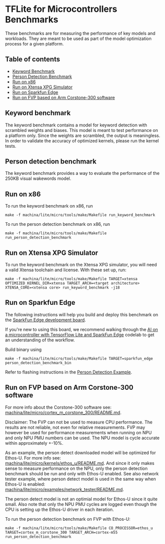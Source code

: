 # TFLite for Microcontrollers Benchmarks

These benchmarks are for measuring the performance of key models and workloads.
They are meant to be used as part of the model optimization process for a given
platform.

## Table of contents

-   [Keyword Benchmark](#keyword-benchmark)
-   [Person Detection Benchmark](#person-detection-benchmark)
-   [Run on x86](#run-on-x86)
-   [Run on Xtensa XPG Simulator](#run-on-xtensa-xpg-simulator)
-   [Run on Sparkfun Edge](#run-on-sparkfun-edge)
-   [Run on FVP based on Arm Corstone-300 software](#run-on-fvp-based-on-arm-corstone-300-software)

## Keyword benchmark

The keyword benchmark contains a model for keyword detection with scrambled
weights and biases.  This model is meant to test performance on a platform only.
Since the weights are scrambled, the output is meaningless. In order to validate
the accuracy of optimized kernels, please run the kernel tests.

## Person detection benchmark

The keyword benchmark provides a way to evaluate the performance of the 250KB
visual wakewords model.

## Run on x86

To run the keyword benchmark on x86, run

```
make -f machina/lite/micro/tools/make/Makefile run_keyword_benchmark
```

To run the person detection benchmark on x86, run

```
make -f machina/lite/micro/tools/make/Makefile run_person_detection_benchmark
```

## Run on Xtensa XPG Simulator

To run the keyword benchmark on the Xtensa XPG simulator, you will need a valid
Xtensa toolchain and license.  With these set up, run:

```
make -f machina/lite/micro/tools/make/Makefile TARGET=xtensa OPTIMIZED_KERNEL_DIR=xtensa TARGET_ARCH=<target architecture> XTENSA_CORE=<xtensa core> run_keyword_benchmark -j18
```

## Run on Sparkfun Edge
The following instructions will help you build and deploy this benchmark on the
[SparkFun Edge development board](https://sparkfun.com/products/15170).


If you're new to using this board, we recommend walking through the
[AI on a microcontroller with TensorFlow Lite and SparkFun Edge](https://codelabs.developers.google.com/codelabs/sparkfun-machina)
codelab to get an understanding of the workflow.

Build binary using

```
make -f machina/lite/micro/tools/make/Makefile TARGET=sparkfun_edge person_detection_benchmark_bin
```

Refer to flashing instructions in the [Person Detection Example](https://github.com/machina/tflite-micro/blob/main/machina/lite/micro/examples/person_detection/README.md#running-on-sparkfun-edge).

## Run on FVP based on Arm Corstone-300 software

For more info about the Corstone-300 software see:
[machina/lite/micro/cortex_m_corstone_300/README.md](../cortex_m_corstone_300/README.md).

Disclaimer: The FVP can not be used to measure CPU performance.
The results are not reliable, not even for relative measurements.
FVP may however be used for performance measurements when running on NPU and only NPU PMU numbers can be used. The NPU model is cycle accurate within approximately +-10%.

As an example, the person detect downloaded model will be optimized for Ethos-U. For more info see:
[machina/lite/micro/kernels/ethos_u/README.md](../kernels/ethos_u/README.md).
And since it only makes sense to measure performance on the NPU, only the person detection benchmark should be run and only with Ethos-U enabled.
See also network tester example, where person detect model is used in the same way when Ethos-U is enabled:
[machina/lite/micro/examples/network_tester/README.md](../examples/network_tester/README.md).

The person detect model is not an optimial model for Ethos-U since it quite small. Also note that only the NPU PMU cycles are logged even though the CPU is setting up the Ethos-U driver in each iteration.

To run the person detection benchmark on FVP with Ethos-U:

```
make -f machina/lite/micro/tools/make/Makefile CO_PROCESSOR=ethos_u TARGET=cortex_m_corstone_300 TARGET_ARCH=cortex-m55 run_person_detection_benchmark
```
